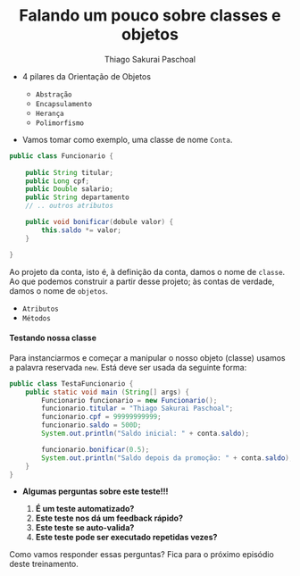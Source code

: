 <h1 align="center">Falando um pouco sobre classes e objetos</h1>
<p align="center">Thiago Sakurai Paschoal</p>

- 4 pilares da Orientação de Objetos

    - `Abstração`
    - `Encapsulamento`
    - `Herança`
    - `Polimorfismo`

- Vamos tomar como exemplo, uma classe de nome `Conta`.

```java
public class Funcionario {
    
    public String titular;
    public Long cpf;
    public Double salario;
    public String departamento
    // .. outros atributos

    public void bonificar(dobule valor) {
        this.saldo *= valor;
    }

}
```

Ao projeto da conta, isto é, à definição da conta, damos o nome de `classe`. Ao que podemos construir a partir desse projeto; às contas de verdade, damos o nome de `objetos`.

- `Atributos`
- `Métodos`

#### Testando nossa classe

Para instanciarmos e começar a manipular o nosso objeto (classe) usamos a palavra reservada `new`. Está deve ser usada da seguinte forma:

```java
public class TestaFuncionario {
    public static void main (String[] args) {
        Funcionario funcionario = new Funcionario();
        funcionario.titular = "Thiago Sakurai Paschoal";
        funcionario.cpf = 99999999999;
        funcionario.saldo = 500D;
        System.out.println("Saldo inicial: " + conta.saldo);

        funcionario.bonificar(0.5);
        System.out.println("Saldo depois da promoção: " + conta.saldo);
    }
}
```

- **Algumas perguntas sobre este teste!!!**

    1. **É um teste automatizado?**
    2. **Este teste nos dá um feedback rápido?**
    3. **Este teste se auto-valida?**
    4. **Este teste pode ser executado repetidas vezes?**

Como vamos responder essas perguntas? Fica para o próximo episódio deste treinamento.
